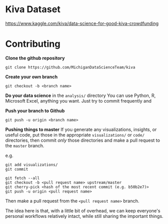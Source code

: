 # Kiva Dataset

https://www.kaggle.com/kiva/data-science-for-good-kiva-crowdfunding

# Contributing


**Clone the github repository**

`git clone https://github.com/MichiganDataScienceTeam/kiva`

**Create your own branch**

`git checkout -b <branch name>`

**Do your data science** in the `analysis/` directory
You can use Python, R, Microsoft Excel, anything you want.
Just try to commit frequently and

**Push your branch to Github**

`git push -u origin <branch name>`

**Pushing things to master**
If you generate any visualizations, insights, or useful code,
put those in the appropriate `visualizations/` or `code/`
directories, then commit *only* those directories and make a pull
request to the `master` branch.

e.g.
```
git add visualizations/
git commit

git fetch --all
git checkout -b <pull request name> upstream/master
git cherry-pick <hash of the most recent commit (e.g. b50b2e7)>
git push -u origin <pull request name>
```

Then make a pull request from the `<pull request name>` branch.

The idea here is that, with a little bit of overhead, we can keep
everyone's personal workflows relatively intact, while still sharing
the important things.
